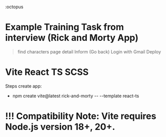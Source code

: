 :octopus
# Example Training Task from interview (Rick and Morty App)
  > find characters
  > page detail Inform (Go back)
  > Login with Gmail
  > Deploy
  # Vite React TS SCSS
  Steps create app:
  - npm create vite@latest rick-and-morty -- --template react-ts


# !!! Compatibility Note: Vite requires Node.js version 18+, 20+. 